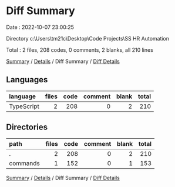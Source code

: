 # Diff Summary

Date : 2022-10-07 23:00:25

Directory c:\\Users\\tm21c\\Desktop\\Code Projects\\SS HR Automation

Total : 2 files,  208 codes, 0 comments, 2 blanks, all 210 lines

[Summary](results.md) / [Details](details.md) / Diff Summary / [Diff Details](diff-details.md)

## Languages
| language | files | code | comment | blank | total |
| :--- | ---: | ---: | ---: | ---: | ---: |
| TypeScript | 2 | 208 | 0 | 2 | 210 |

## Directories
| path | files | code | comment | blank | total |
| :--- | ---: | ---: | ---: | ---: | ---: |
| . | 2 | 208 | 0 | 2 | 210 |
| commands | 1 | 152 | 0 | 1 | 153 |

[Summary](results.md) / [Details](details.md) / Diff Summary / [Diff Details](diff-details.md)